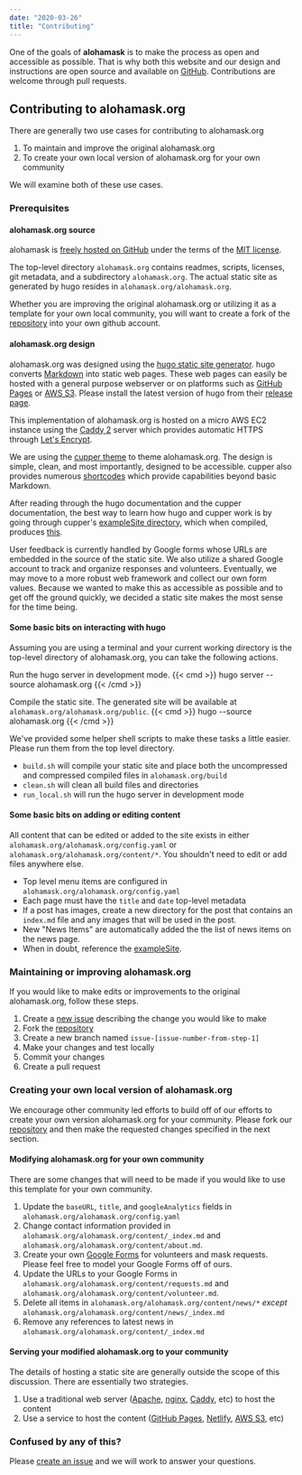 ```yaml
---
date: "2020-03-26"
title: "Contributing"
---
```


One of the goals of **alohamask** is to make the process as open and accessible as possible. That is why both this website and our design and instructions are open source and available on [GitHub](https://github.com/alohamask). Contributions are welcome through pull requests.  

## Contributing to alohamask.org

There are generally two use cases for contributing to alohamask.org

1. To maintain and improve the original alohamask.org
2. To create your own local version of alohamask.org for your own community

We will examine both of these use cases.

### Prerequisites

#### alohamask.org source

alohamask is [freely hosted on GitHub](https://github.com/alohamask/alohamask.org) under the terms of the [MIT license](https://raw.githubusercontent.com/alohamask/alohamask.org/master/LICENSE_MIT.txt).

The top-level directory `alohamask.org` contains readmes, scripts, licenses, git metadata, and a subdirectory `alohamask.org`. The actual static site as generated by hugo resides in `alohamask.org/alohamask.org`.

Whether you are improving the original alohamask.org or utilizing it as a template for your own local community, you will want to create a fork of the [repository](https://github.com/alohamask/alohamask.org) into your own github account. 

#### alohamask.org design

alohamask.org was designed using the [hugo static site generator](https://gohugo.io/). hugo converts [Markdown](https://commonmark.org/) into static web pages. These web pages can easily be hosted with a general purpose webserver or on platforms such as [GitHub Pages](https://pages.github.com/) or [AWS S3](https://docs.aws.amazon.com/AmazonS3/latest/dev/WebsiteHosting.html). Please install the latest version of hugo from their [release page](https://github.com/gohugoio/hugo/releases).

This implementation of alohamask.org is hosted on a micro AWS EC2 instance using the [Caddy 2](https://caddyserver.com/) server which provides automatic HTTPS through [Let's Encrypt](https://letsencrypt.org/).

We are using the [cupper theme](https://themes.gohugo.io/cupper-hugo-theme/) to theme alohamask.org. The design is simple, clean, and most importantly, designed to be accessible. cupper also provides numerous [shortcodes](https://themes.gohugo.io//theme/cupper-hugo-theme/cupper-shortcodes/) which provide capabilities beyond basic Markdown.

After reading through the hugo documentation and the cupper documentation, the best way to learn how hugo and cupper work is by going through cupper's [exampleSite directory](https://github.com/zwbetz-gh/cupper-hugo-theme/tree/master/exampleSite), which when compiled, produces [this](https://themes.gohugo.io/theme/cupper-hugo-theme/).

User feedback is currently handled by Google forms whose URLs are embedded in the source of the static site. We also utilize a shared Google account to track and organize responses and volunteers. Eventually, we may move to a more robust web framework and collect our own form values. Because we wanted to make this as accessible as possible and to get off the ground quickly, we decided a static site makes the most sense for the time being.

#### Some basic bits on interacting with hugo

Assuming you are using a terminal and your current working directory is the top-level directory of alohamask.org, you can take the following actions.

Run the hugo server in development mode.
{{< cmd >}}
hugo server --source alohamask.org
{{< /cmd >}}

Compile the static site. The generated site will be available at `alohamask.org/alohamask.org/public`.
{{< cmd >}}
hugo --source alohamask.org
{{< /cmd >}}

We've provided some helper shell scripts to make these tasks a little easier. Please run them from the top level directory.

* `build.sh` will compile your static site and place both the uncompressed and compressed compiled files in `alohamask.org/build`
* `clean.sh` will clean all build files and directories
* `run_local.sh` will run the hugo server in development mode

#### Some basic bits on adding or editing content

All content that can be edited or added to the site exists in either `alohamask.org/alohamask.org/config.yaml` or `alohamask.org/alohamask.org/content/*`. You shouldn't need to edit or add files anywhere else. 

* Top level menu items are configured in `alohamask.org/alohamask.org/config.yaml`
* Each page must have the `title` and `date` top-level metadata
* If a post has images, create a new directory for the post that contains an `index.md` file and any images that will be used in the post.
* New "News Items" are automatically added the the list of news items on the news page.
* When in doubt, reference the [exampleSite](https://github.com/zwbetz-gh/cupper-hugo-theme/tree/master/exampleSite).

### Maintaining or improving alohamask.org

If you would like to make edits or improvements to the original alohamask.org, follow these steps.

1. Create a [new issue](https://github.com/alohamask/alohamask.org/issues/new/choose) describing the change you would like to make
2. Fork the [repository](https://github.com/alohamask/alohamask.org)
3. Create a new branch named `issue-[issue-number-from-step-1]`
4. Make your changes and test locally
5. Commit your changes
6. Create a pull request

### Creating your own local version of alohamask.org

We encourage other community led efforts to build off of our efforts to create your own version alohamask.org for your community. Please fork our [repository](https://github.com/alohamask/alohamask.org) and then make the requested changes specified in the next section.

#### Modifying alohamask.org for your own community
There are some changes that will need to be made if you would like to use this template for your own community.

1. Update the `baseURL`, `title`, and `googleAnalytics` fields in `alohamask.org/alohamask.org/config.yaml`
2. Change contact information provided in `alohamask.org/alohamask.org/content/_index.md` and `alohamask.org/alohamask.org/content/about.md`.
3. Create your own [Google Forms](https://www.google.com/forms/about/) for volunteers and mask requests. Please feel free to model your Google Forms off of ours.
4. Update the URLs to your Google Forms in `alohamask.org/alohamask.org/content/requests.md` and `alohamask.org/alohamask.org/content/volunteer.md`.
5. Delete all items in `alohamask.org/alohamask.org/content/news/*` _except_ `alohamask.org/alohamask.org/content/news/_index.md`  
6. Remove any references to latest news in `alohamask.org/alohamask.org/content/_index.md`

#### Serving your modified alohamask.org to your community

The details of hosting a static site are generally outside the scope of this discussion. There are essentially two strategies.

1. Use a traditional web server ([Apache](https://httpd.apache.org/), [nginx](https://www.nginx.com/), [Caddy](https://caddyserver.com/), etc) to host the content
2. Use a service to host the content ([GitHub Pages](https://pages.github.com/), [Netlify](https://www.netlify.com/), [AWS S3](https://docs.aws.amazon.com/AmazonS3/latest/dev/WebsiteHosting.html), etc)

### Confused by any of this?

Please [create an issue](https://github.com/alohamask/alohamask.org/issues/new) and we will work to answer your questions.
